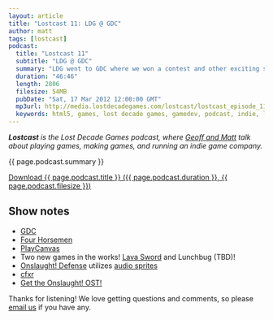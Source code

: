 ```yaml
---
layout: article
title: "Lostcast 11: LDG @ GDC"
author: matt
tags: [lostcast]
podcast:
  title: "Lostcast 11"
  subtitle: "LDG @ GDC"
  summary: "LDG went to GDC where we won a contest and other exciting stuff happened."
  duration: "46:46"
  length: 2806
  filesize: 54MB
  pubDate: "Sat, 17 Mar 2012 12:00:00 GMT"
  mp3url: http://media.lostdecadegames.com/lostcast/lostcast_episode_11_ldg_at_gdc.mp3
  keywords: html5, games, lost decade games, gamedev, podcast, indie, lostcast
---
```

_**Lostcast** is the Lost Decade Games podcast, where [Geoff and Matt](/about/) talk about playing games, making games, and running an indie game company._

{{ page.podcast.summary }}

<a class="download-podcast" href="{{ page.podcast.mp3url }}">
	Download {{ page.podcast.title }} ({{ page.podcast.duration }}, {{ page.podcast.filesize }})
</a>

## Show notes

* [GDC](http://gdconf.com/)
* [Four Horsemen](http://www.pokki.com/1up/#4horsemen)
* [PlayCanvas](http://playcanvas.com/)
* Two new games in the works! [Lava Sword](http://www.lostdecadegames.com/lava-sword-dev-diary-part-1/) and Lunchbug (TBD)!
* [Onslaught! Defense](http://arcade.lostdecadegames.com/onslaught_defense/) utilizes [audio sprites](http://remysharp.com/2010/12/23/audio-sprites/)
* [cfxr](http://thirdcog.eu/apps/cfxr)
* [Get the Onslaught! OST!](http://joshuamorse.bandcamp.com/album/onslaught-ost)

Thanks for listening! We love getting questions and comments, so please [email us](mailto:hello@lostdecadegames.com) if you have any.
